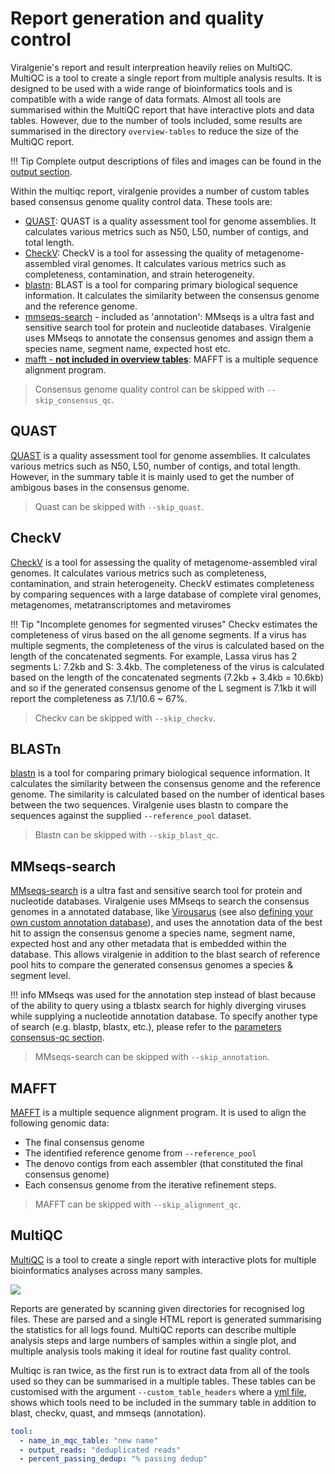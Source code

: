 
# Report generation and quality control

Viralgenie's report and result interpreation heavily relies on MultiQC. MultiQC is a tool to create a single report from multiple analysis results. It is designed to be used with a wide range of bioinformatics tools and is compatible with a wide range of data formats. Almost all tools are summarised within the MultiQC report that have interactive plots and data tables. However, due to the number of tools included, some results are summarised in the directory `overview-tables` to reduce the size of the MultiQC report.

!!! Tip
    Complete output descriptions of files and images can be found in the [output section](../output.md).

Within the multiqc report, viralgenie provides a number of custom tables based consensus genome quality control data. These tools are:

- [QUAST](#quast): QUAST is a quality assessment tool for genome assemblies. It calculates various metrics such as N50, L50, number of contigs, and total length.
- [CheckV](#checkv): CheckV is a tool for assessing the quality of metagenome-assembled viral genomes. It calculates various metrics such as completeness, contamination, and strain heterogeneity.
- [blastn](#blastn): BLAST is a tool for comparing primary biological sequence information. It calculates the similarity between the consensus genome and the reference genome.
- [mmseqs-search](#mmseqs-search) - included as 'annotation': MMseqs is a ultra fast and sensitive search tool for protein and nucleotide databases. Viralgenie uses MMseqs to annotate the consensus genomes and assign them a species name, segment name, expected host etc.
- [mafft - __not included in overview tables__](#mafft): MAFFT is a multiple sequence alignment program.

> Consensus genome quality control can be skipped with `--skip_consensus_qc`.

## QUAST

[QUAST](http://quast.sourceforge.net/quast) is a quality assessment tool for genome assemblies. It calculates various metrics such as N50, L50, number of contigs, and total length. However, in the summary table it is mainly used to get the number of ambigous bases in the consensus genome.

> Quast can be skipped with `--skip_quast`.

## CheckV

[CheckV](https://bitbucket.org/berkeleylab/checkv/src/master/) is a tool for assessing the quality of metagenome-assembled viral genomes. It calculates various metrics such as completeness, contamination, and strain heterogeneity. CheckV estimates completeness by comparing sequences with a large database of complete viral genomes, metagenomes, metatranscriptomes and metaviromes

!!! Tip "Incomplete genomes for segmented viruses"
    Checkv estimates the completeness of virus based on the all genome segments. If a virus has multiple segments, the completeness of the virus is calculated based on the length of the concatenated segments. For example, Lassa virus has 2 segments L: 7.2kb and S: 3.4kb. The completeness of the virus is calculated based on the length of the concatenated segments (7.2kb + 3.4kb = 10.6kb) and so if the generated consensus genome of the L segment is 7.1kb it will report the completeness as 7.1/10.6 ~ 67%.

> Checkv can be skipped with `--skip_checkv`.

## BLASTn

[blastn](https://blast.ncbi.nlm.nih.gov/Blast.cgi) is a tool for comparing primary biological sequence information. It calculates the similarity between the consensus genome and the reference genome. The similarity is calculated based on the number of identical bases between the two sequences. Viralgenie uses blastn to compare the sequences against the supplied `--reference_pool` dataset.

> Blastn can be skipped with `--skip_blast_qc`.

## MMseqs-search
[MMseqs-search](https://github.com/soedinglab/MMseqs2/wiki#searching) is a ultra fast and sensitive search tool for protein and nucleotide databases. Viralgenie uses MMseqs to search the consensus genomes in a annotated database, like [Virousarus](https://virosaurus.vital-it.ch/) (see also [defining your own custom annotation database](../customisation/databases.md#annotation-sequences)), and uses the annotation data of the best hit to assign the consensus genome a species name, segment name, expected host and any other metadata that is embedded within the database. This allows viralgenie in addition to the blast search of reference pool hits to compare the generated consensus genomes a species & segment level.

!!! info
    MMseqs was used for the annotation step instead of blast because of the ability to query using a tblastx search for highly diverging viruses while supplying a nucleotide annotation database. To specify another type of search (e.g. blastp, blastx, etc.), please refer to the [parameters consensus-qc section](../parameters.md#consensus-qc).

> MMseqs-search can be skipped with `--skip_annotation`.


## MAFFT
[MAFFT](https://mafft.cbrc.jp/alignment/software/) is a multiple sequence alignment program. It is used to align the following genomic data:
- The final consensus genome
- The identified reference genome from `--reference_pool`
- The denovo contigs from each assembler (that constituted the final consensus genome)
- Each consensus genome from the iterative refinement steps.

> MAFFT can be skipped with `--skip_alignment_qc`.

## MultiQC

[MultiQC](https://multiqc.info/) is a tool to create a single report with interactive plots for multiple bioinformatics analyses across many samples.

<image src="https://raw.githubusercontent.com/MultiQC/MultiQC/main/docs/images/multiqc_overview.excalidraw.svg"/>

Reports are generated by scanning given directories for recognised log files. These are parsed and a single HTML report is generated summarising the statistics for all logs found. MultiQC reports can describe multiple analysis steps and large numbers of samples within a single plot, and multiple analysis tools making it ideal for routine fast quality control.

Multiqc is ran twice, as the first run is to extract data from all of the tools used so they can be summarised in a multiple tables. These tables can be customised with the argument `--custom_table_headers` where a [yml file](https://github.com/Joon-Klaps/viralgenie/blob/dev/assets/custom_table_headers.yml), shows which tools need to be included in the summary table in addition to blast, checkv, quast, and mmseqs (annotation).

```yml title="custom_table_headers.yml"
tool:
  - name_in_mqc_table: "new name"
  - output_reads: "deduplicated reads"
  - percent_passing_dedup: "% passing dedup"
```



